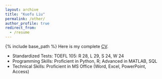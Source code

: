 ```yaml
---
layout: archive
title: "Kuofu Liu"
permalink: /other/
author_profile: true
redirect_from:
  - /resume
---
```


{% include base_path %}
Here is my complete <a href="https://kuofuliu.github.io/images/0918Kuofu%20Liu_CV.pdf">CV</a>.
* Standardized Tests: TOEFL 105: R 28, L 29, S 24, W 24
* Programming Skills: Proficient in Python, R; Advanced in MATLAB, SQL
* Technical Skills: Proficient in MS Office (Word, Excel, PowerPoint, Access)

